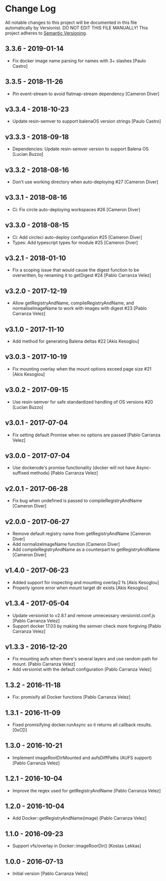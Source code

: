 # Change Log

All notable changes to this project will be documented in this file
automatically by Versionist. DO NOT EDIT THIS FILE MANUALLY!
This project adheres to [Semantic Versioning](http://semver.org/).

## 3.3.6 - 2019-01-14

* Fix docker image name parsing for names with 3+ slashes [Paulo Castro]

## 3.3.5 - 2018-11-26

* Pin event-stream to avoid flatmap-stream dependency [Cameron Diver]

## v3.3.4 - 2018-10-23

* Update resin-semver to support balenaOS version strings [Paulo Castro]

## v3.3.3 - 2018-09-18

* Dependencies: Update resin-semver version to support Balena OS [Lucian Buzzo]

## v3.3.2 - 2018-08-16

* Don't use working directory when auto-deploying #27 [Cameron Diver]

## v3.3.1 - 2018-08-16

* Ci: Fix circle auto-deploying workspaces #26 [Cameron Diver]

## v3.3.0 - 2018-08-15

* Ci: Add circleci auto-deploy configuration #25 [Cameron Diver]
* Types: Add typescript types for module #25 [Cameron Diver]

## v3.2.1 - 2018-01-10

* Fix a scoping issue that would cause the digest function to be overwritten, by renaming it to getDigest #24 [Pablo Carranza Velez]

## v3.2.0 - 2017-12-19

* Allow getRegistryAndName, compileRegistryAndName, and normaliseImageName to work with images with digest #23 [Pablo Carranza Velez]

## v3.1.0 - 2017-11-10

* Add method for generating Balena deltas #22 [Akis Kesoglou]

## v3.0.3 - 2017-10-19

* Fix mounting overlay when the mount options exceed page size #21 [Akis Kesoglou]

## v3.0.2 - 2017-09-15

* Use resin-semver for safe standardized handling of OS versions #20 [Lucian Buzzo]

## v3.0.1 - 2017-07-04

* Fix setting default Promise when no options are passed [Pablo Carranza Velez]

## v3.0.0 - 2017-07-04

* Use dockerode's promise functionality (docker will not have Async-suffixed methods) [Pablo Carranza Velez]

## v2.0.1 - 2017-06-28

* Fix bug when undefined is passed to compileRegistryAndName [Cameron Diver]

## v2.0.0 - 2017-06-27

* Remove default registry name from getRegistryAndName [Cameron Diver]
* Add normalizeImageName function [Cameron Diver]
* Add compileRegistryAndName as a counterpart to getRegistryAndName [Cameron Diver]

## v1.4.0 - 2017-06-23

* Added support for inspecting and mounting overlay2 fs [Akis Kesoglou]
* Properly ignore error when mount target dir exists [Akis Kesoglou]

## v1.3.4 - 2017-05-04

* Update versionist to v2.8.1 and remove unnecessary versionist.conf.js [Pablo Carranza Velez]
* Support docker 17.03 by making the semver check more forgiving [Pablo Carranza Velez]

## v1.3.3 - 2016-12-20

* Fix mounting aufs when there's several layers and use random path for mount. [Pablo Carranza Velez]
* Add versionist with the default configuration [Pablo Carranza Velez]

## 1.3.2 - 2016-11-18

* Fix: promisify all Docker functions [Pablo Carranza Velez]

## 1.3.1 - 2016-11-09

* Fixed promisifying docker.runAsync so it returns all callback results. [0xCD]

## 1.3.0 - 2016-10-21

* Implement imageRootDirMounted and aufsDiffPaths (AUFS support) [Pablo Carranza Velez]

## 1.2.1 - 2016-10-04

* Improve the regex used for getRegistryAndName [Pablo Carranza Velez]

## 1.2.0 - 2016-10-04

* Add Docker::getRegistryAndName(image) [Pablo Carranza Velez]

## 1.1.0 - 2016-09-23

* Support vfs/overlay in Docker::imageRoorDir() [Kostas Lekkas]

## 1.0.0 - 2016-07-13

* Initial version [Pablo Carranza Velez]
